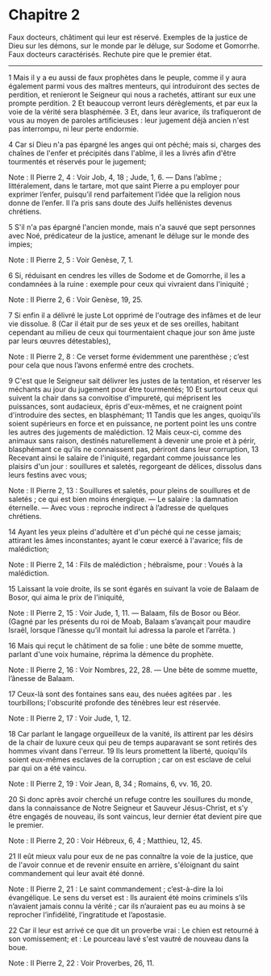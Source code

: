 # Chapitre 2

Faux docteurs, châtiment qui leur est réservé.
Exemples de la justice de Dieu sur les démons, sur le monde par le déluge, sur Sodome et Gomorrhe.
Faux docteurs caractérisés.
Rechute pire que le premier état.

***

1 Mais il y a eu aussi de faux prophètes dans le peuple, comme il y aura également parmi vous des maîtres menteurs, qui introduiront des sectes de perdition, et renieront le Seigneur qui nous a rachetés, attirant sur eux une prompte perdition. 2 Et beaucoup verront leurs dérèglements, et par eux la voie de la vérité sera blasphémée. 3 Et, dans leur avarice, ils trafiqueront de vous au moyen de paroles artificieuses : leur jugement déjà ancien n'est pas interrompu, ni leur perte endormie.


4 Car si Dieu n'a pas épargné les anges qui ont péché; mais si, charges des chaînes de l'enfer et précipités dans l'abîme, il les a livrés afin d'être tourmentés et réservés pour le jugement;

<span class="bible-note">Note : </span> II Pierre 2, 4 : Voir Job, 4, 18 ; Jude, 1, 6. ― Dans l’abîme ; littéralement, dans le tartare, mot que saint Pierre a pu employer pour exprimer l’enfer, puisqu’il rend parfaitement l’idée que la religion nous donne de l’enfer. Il l’a pris sans doute des Juifs hellénistes devenus chrétiens.

5 S'il n'a pas épargné l'ancien monde, mais n'a sauvé que sept personnes avec Noé, prédicateur de la justice, amenant le déluge sur le monde des impies;

<span class="bible-note">Note : </span> II Pierre 2, 5 : Voir Genèse, 7, 1.

6 Si, réduisant en cendres les villes de Sodome et de Gomorrhe, il les a condamnées à la ruine : exemple pour ceux qui vivraient dans l'iniquité ;

<span class="bible-note">Note : </span> II Pierre 2, 6 : Voir Genèse, 19, 25.

7 Si enfin il a délivré le juste Lot opprimé de l'outrage des infâmes et de leur vie dissolue. 8 (Car il était pur de ses yeux et de ses oreilles, habitant cependant au milieu de ceux qui tourmentaient chaque jour son âme juste par leurs œuvres détestables),

<span class="bible-note">Note : </span> II Pierre 2, 8 : Ce verset forme évidemment une parenthèse ; c’est pour cela que nous l’avons enfermé entre des crochets.

9 C'est que le Seigneur sait délivrer les justes de la tentation, et réserver les méchants au jour du jugement pour être tourmentés; 10 Et surtout ceux qui suivent la chair dans sa convoitise d'impureté, qui méprisent les puissances, sont audacieux, épris d'eux-mêmes, et ne craignent point d'introduire des sectes, en blasphémant; 11 Tandis que les anges, quoiqu'ils soient supérieurs en force et en puissance, ne portent point les uns contre les autres des jugements de malédiction. 12 Mais ceux-ci, comme des animaux sans raison, destinés naturellement à devenir une proie et à périr, blasphémant ce qu'ils ne connaissent pas, périront dans leur corruption, 13 Recevant ainsi le salaire de l'iniquité, regardant comme jouissance les plaisirs d'un jour : souillures et saletés, regorgeant de délices, dissolus dans leurs festins avec vous;

<span class="bible-note">Note : </span> II Pierre 2, 13 : Souillures et saletés, pour pleins de souillures et de saletés ; ce qui est bien moins énergique. ― Le salaire : la damnation éternelle. ― Avec vous : reproche indirect à l’adresse de quelques chrétiens.

14 Ayant les yeux pleins d'adultère et d'un péché qui ne cesse jamais; attirant les âmes inconstantes; ayant le cœur exercé à l'avarice; fils de malédiction;

<span class="bible-note">Note : </span> II Pierre 2, 14 : Fils de malédiction ; hébraïsme, pour : Voués à la malédiction.

15 Laissant la voie droite, ils se sont égarés en suivant la voie de Balaam de Bosor, qui aima le prix de l'iniquité,

<span class="bible-note">Note : </span> II Pierre 2, 15 : Voir Jude, 1, 11. ― Balaam, fils de Bosor ou Béor. (Gagné par les présents du roi de Moab, Balaam s’avançait pour maudire Israël, lorsque l’ânesse qu’il montait lui adressa la parole et l’arrêta. )

16 Mais qui reçut le châtiment de sa folie : une bête de somme muette, parlant d'une voix humaine, réprima la démence du prophète.

<span class="bible-note">Note : </span> II Pierre 2, 16 : Voir Nombres, 22, 28. ― Une bête de somme muette, l’ânesse de Balaam.

17 Ceux-là sont des fontaines sans eau, des nuées agitées par . les tourbillons; l'obscurité profonde des ténèbres leur est réservée.

<span class="bible-note">Note : </span> II Pierre 2, 17 : Voir Jude, 1, 12.

18 Car parlant le langage orgueilleux de la vanité, ils attirent par les désirs de la chair de luxure ceux qui peu de temps auparavant se sont retirés des hommes vivant dans l'erreur. 19 Ils leurs promettent la liberté, quoiqu'ils soient eux-mêmes esclaves de la corruption ; car on est esclave de celui par qui on a été vaincu.

<span class="bible-note">Note : </span> II Pierre 2, 19 : Voir Jean, 8, 34 ; Romains, 6, vv. 16, 20.

20 Si donc après avoir cherché un refuge contre les souillures du monde, dans la connaissance de Notre Seigneur et Sauveur Jésus-Christ, et s'y être engagés de nouveau, ils sont vaincus, leur dernier état devient pire que le premier.

<span class="bible-note">Note : </span> II Pierre 2, 20 : Voir Hébreux, 6, 4 ; Matthieu, 12, 45.

21 Il eût mieux valu pour eux de ne pas connaître la voie de la justice, que de l'avoir connue et de revenir ensuite en arrière, s'éloignant du saint commandement qui leur avait été donné.

<span class="bible-note">Note : </span> II Pierre 2, 21 : Le saint commandement ; c’est-à-dire la loi évangélique. Le sens du verset est : Ils auraient été moins criminels s’ils n’avaient jamais connu la vérité ; car ils n’auraient pas eu au moins à se reprocher l’infidélité, l’ingratitude et l’apostasie.

22 Car il leur est arrivé ce que dit un proverbe vrai : Le chien est retourné à son vomissement; et : Le pourceau lavé s'est vautré de nouveau dans la boue.

<span class="bible-note">Note : </span> II Pierre 2, 22 : Voir Proverbes, 26, 11.

